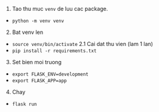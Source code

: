 1. Tao thu muc `venv` de luu cac package.
- `python -m venv venv`
2. Bat venv len
- `source venv/bin/activate`
2.1 Cai dat thu vien (lam 1 lan)
- `pip install -r requirements.txt`
3. Set bien moi truong
- `export FLASK_ENV=development`
- `export FLASK_APP=app`
4. Chay
- `flask run`